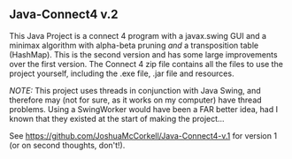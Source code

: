 ## Java-Connect4 v.2
This Java Project is a connect 4 program with a javax.swing GUI and a minimax algorithm with alpha-beta pruning *and* a transposition table (HashMap).
This is the second version and has some large improvements over the first version. 
The Connect 4 zip file contains all the files to use the project yourself, including the .exe file, .jar file and resources.

*NOTE:* This project uses threads in conjunction with Java Swing, and therefore may (not for sure, as it works on my computer) have thread problems. 
Using a SwingWorker would have been a FAR better idea, had I known that they existed at the start of making the project...

See https://github.com/JoshuaMcCorkell/Java-Connect4-v.1 for version 1 (or on second thoughts, don't!).
